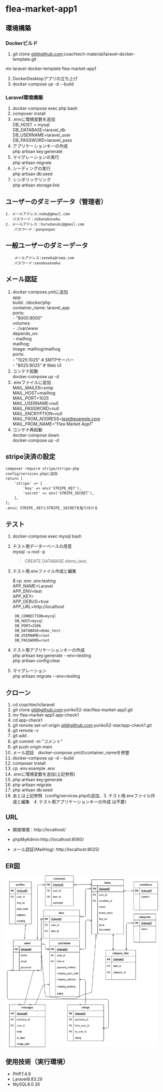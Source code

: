 # flea-market-app1  

## 環境構築  
### Dockerビルド  
1. git clone git@github.com:coachtech-material/laravel-docker-template.git  

 mv laravel-docker-template flea-market-app1  
   

2. DockerDesktopアプリの立ち上げ  
3. docker-compose up -d --build  
### Laravel環境構築  
1. docker-compose exec php bash  
2. composer install  
3. .envに環境変数を追加  
    DB_HOST = mysql  
    DB_DATABASE=laravel_db  
    DB_USERNAME=laravel_user  
    DB_PASSWORD=laravel_pass  
4. アプリケーションキーの作成  
    php artisan key:generate  
5. マイグレーションの実行  
    php artisan migrate  
6. シーディングの実行  
    php artisan db:seed  
7.  シンボリックリンク  
    php artisan storage:link  

## ユーザーのダミーデータ（管理者）  

    1. メールアドレス:nobu@gmail.com  
    　　パスワード：nobunobunobu  
    2. メールアドレス：hurudanuki@gmail.com  
        パスワード：ponponpon  
## 一般ユーザーのダミーデータ  
        メールアドレス:seneka@roma.com  
        パスワード:senekaseneka  
        

##  メール認証  
1. docker-compose.ymlに追加  
    app:  
    build: ./docker/php  
    container_name: laravel_app  
    ports:  
        - "8000:8000"  
    volumes:  
        - .:/var/www  
    depends_on:  
        - mailhog  
    mailhog:  
    image: mailhog/mailhog  
    ports:  
        - "1025:1025"   # SMTPサーバー  
        - "8025:8025"   # Web UI  
2. コンテナ起動  
    docker-compose up -d  
3. .envファイルに追加  
    MAIL_MAILER=smtp  
    MAIL_HOST=mailhog  
    MAIL_PORT=1025  
    MAIL_USERNAME=null  
    MAIL_PASSWORD=null  
    MAIL_ENCRYPTION=null  
    MAIL_FROM_ADDRESS=test@example.com  
    MAIL_FROM_NAME="Flea Market App1"  
4. コンテナ再起動  
    docker-compose down  
    docker-compose up -d  
##  stripe決済の設定  
    composer require stripe/stripe-php  
    config/services.phpに追加  
    return [  
        'stripe' => [  
            'key' => env('STRIPE_KEY'),  
            'secret' => env('STRIPE_SECRET'),  
        ],  
    ];  
    .envに STRIPE＿KEYとSTRIPE＿SECRETを貼り付ける  
## テスト  
1. docker-compose exec mysql bash  
2. テスト用データーベースの用意  
    mysql -u root -p  
    > CREATE DATABASE demo_test;  
      
3. テスト用.envファイル作成と編集  

    $ cp .env .env.testing  
        APP_NAME=Laravel  
        APP_ENV=test  
        APP_KEY=  
        APP_DEBUG=true  
        APP_URL=http://localhost  

        DB_CONNECTION=mysql  
        DB_HOST=mysql  
        DB_PORT=3306  
        DB_DATABASE=demo_test  
        DB_USERNAME=root  
        DB_PASSWORD=root  
4. テスト用アプリケーションキーの作成  
    php artisan key:generate --env=testing  
    php artisan config:clear  
5. マイグレーション  
    php artisan migrate --env=testing  
## クローン  
1. cd coachtech/laravel    
2. git clone git@github.com:yuriko52-star/flea-market-app1.git  
3. mv flea-market-app1 app-check1  
4. cd app-check1  
5. git remote set-url origin git@github.com:yuriko52-star/app-check1.git  
6. git remote -v  
7. git add .  
8. git commit -m "コメント"  
9. git push origin main  
10. メール認証　docker-compose.ymlのcontainer_nameを修整    
11. docker-compose up -d --build  
12. composer install  
13. cp .env.example .env  
14. .envに環境変数を追加(上記参照)  
15. php artisan key:generate  
16. php artisan migrate  
17. php artisan db:seed  
18. あとは上記参照（config/services.phpの追加、3. テスト用.envファイル作成と編集　4. テスト用アプリケーションキーの作成 は不要）　 
    




## URL
- 開発環境：http://localhost/  

- phpMyAdmin:http://localhost:8080/  

- メール認証(MailHog): http://localhost:8025/  

## ER図  
  
![ER図](erd.png)  

## 使用技術（実行環境）  
 - PHP7.4.9  
 - Laravel8.83.29  
 - MySQL8.0.26  
